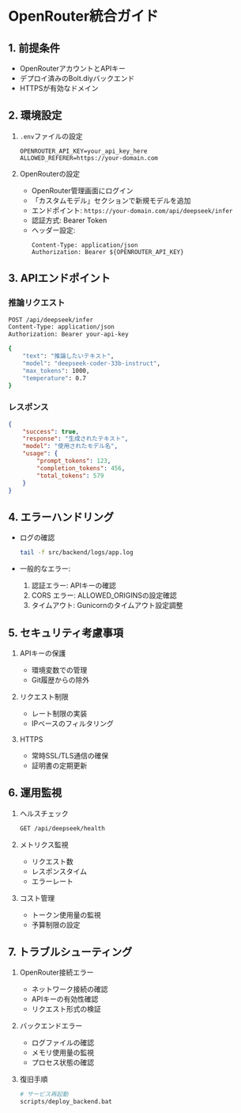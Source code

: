# OpenRouter統合ガイド

## 1. 前提条件

- OpenRouterアカウントとAPIキー
- デプロイ済みのBolt.diyバックエンド
- HTTPSが有効なドメイン

## 2. 環境設定

1. `.env`ファイルの設定
   ```
   OPENROUTER_API_KEY=your_api_key_here
   ALLOWED_REFERER=https://your-domain.com
   ```

2. OpenRouterの設定
   - OpenRouter管理画面にログイン
   - 「カスタムモデル」セクションで新規モデルを追加
   - エンドポイント: `https://your-domain.com/api/deepseek/infer`
   - 認証方式: Bearer Token
   - ヘッダー設定:
     ```
     Content-Type: application/json
     Authorization: Bearer ${OPENROUTER_API_KEY}
     ```

## 3. APIエンドポイント

### 推論リクエスト
```bash
POST /api/deepseek/infer
Content-Type: application/json
Authorization: Bearer your-api-key

{
    "text": "推論したいテキスト",
    "model": "deepseek-coder-33b-instruct",
    "max_tokens": 1000,
    "temperature": 0.7
}
```

### レスポンス
```json
{
    "success": true,
    "response": "生成されたテキスト",
    "model": "使用されたモデル名",
    "usage": {
        "prompt_tokens": 123,
        "completion_tokens": 456,
        "total_tokens": 579
    }
}
```

## 4. エラーハンドリング

- ログの確認
  ```bash
  tail -f src/backend/logs/app.log
  ```

- 一般的なエラー:
  1. 認証エラー: APIキーの確認
  2. CORS エラー: ALLOWED_ORIGINSの設定確認
  3. タイムアウト: Gunicornのタイムアウト設定調整

## 5. セキュリティ考慮事項

1. APIキーの保護
   - 環境変数での管理
   - Git履歴からの除外

2. リクエスト制限
   - レート制限の実装
   - IPベースのフィルタリング

3. HTTPS
   - 常時SSL/TLS通信の確保
   - 証明書の定期更新

## 6. 運用監視

1. ヘルスチェック
   ```bash
   GET /api/deepseek/health
   ```

2. メトリクス監視
   - リクエスト数
   - レスポンスタイム
   - エラーレート

3. コスト管理
   - トークン使用量の監視
   - 予算制限の設定

## 7. トラブルシューティング

1. OpenRouter接続エラー
   - ネットワーク接続の確認
   - APIキーの有効性確認
   - リクエスト形式の検証

2. バックエンドエラー
   - ログファイルの確認
   - メモリ使用量の監視
   - プロセス状態の確認

3. 復旧手順
   ```bash
   # サービス再起動
   scripts/deploy_backend.bat
